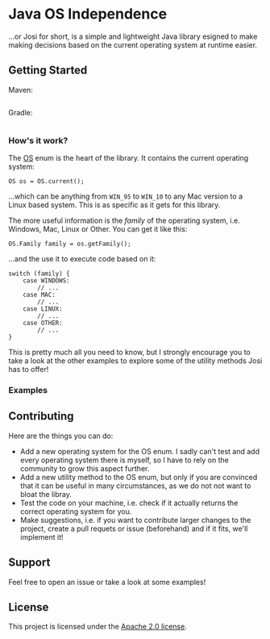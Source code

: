 # Java OS Independence
...or Josi for short, is a simple and lightweight Java library esigned to make making decisions based on the current operating system at runtime easier.

## Getting Started

Maven:

```
```

Gradle:

```
```

### How's it work?

The [OS](https://github.com/cegredev/josi/blob/main/src/main/java/io/github/cegredev/josi/OS.java) enum is the heart of the library. It contains the current operating system:
```
OS os = OS.current();
```
...which can be anything from `WIN_95` to `WIN_10` to any Mac version to a Linux based system. This is as specific as it gets for this library.

The more useful information is the *family* of the operating system, i.e. Windows, Mac, Linux or Other. You can get it like this:
```
OS.Family family = os.getFamily();
```
...and the use it to execute code based on it:
```
switch (family) {
	case WINDOWS:
		// ...
	case MAC:
		// ...
	case LINUX:
		// ...
	case OTHER:
		// ...
}
```

This is pretty much all you need to know, but I strongly encourage you to take a look at the other examples to explore some of the utility methods Josi has to offer!

### Examples

## Contributing
Here are the things you can do:

 - Add a new operating system for the OS enum. I sadly can't test and add every operating system there is myself, so I have to rely on the community to grow this aspect further.
 - Add a new utility method to the OS enum, but only if you are convinced that it can be useful in many circumstances, as we do not not want to bloat the libray.
 - Test the code on your machine, i.e. check if it actually returns the correct operating system for you.
 - Make suggestions, i.e. if you want to contribute larger changes to the project, create a pull requets or issue (beforehand) and if it fits, we'll implement it!

## Support

Feel free to open an issue or take a look at some examples!

## License

This project is licensed under the [Apache 2.0 license](https://github.com/cegredev/java-os-independence/blob/main/LICENSE).
